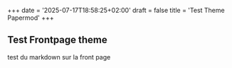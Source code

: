 +++
date = '2025-07-17T18:58:25+02:00'
draft = false
title = 'Test Theme Papermod'
+++

## Test Frontpage theme

test du markdown sur la front page
